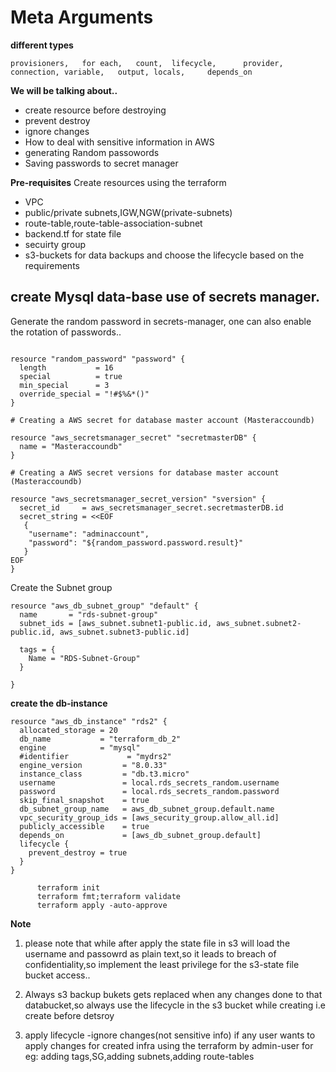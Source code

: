 #					Meta Arguments

**different types** 
```
provisioners,   for each,   count,  lifecycle,      provider, connection, variable,   output, locals,     depends_on
``` 

**We will be talking about..**
- create resource before destroying
- prevent destroy
- ignore changes
- How to deal with sensitive information in AWS
- generating Random passowords
- Saving passwords to secret manager

**Pre-requisites**
Create resources using the terraform
- VPC
- public/private subnets,IGW,NGW(private-subnets)
- route-table,route-table-association-subnet
- backend.tf for state file
- secuirty group
- s3-buckets for data backups and choose the        lifecycle based on the requirements

        
##  create Mysql data-base use of secrets manager.

Generate the random password in secrets-manager,
one can also enable the rotation of passwords..
```

resource "random_password" "password" {
  length           = 16
  special          = true
  min_special      = 3
  override_special = "!#$%&*()"
}

# Creating a AWS secret for database master account (Masteraccoundb)

resource "aws_secretsmanager_secret" "secretmasterDB" {
  name = "Masteraccoundb"
}

# Creating a AWS secret versions for database master account (Masteraccoundb)

resource "aws_secretsmanager_secret_version" "sversion" {
  secret_id     = aws_secretsmanager_secret.secretmasterDB.id
  secret_string = <<EOF
   {
    "username": "adminaccount",
    "password": "${random_password.password.result}"
   }
EOF
}

```

Create the Subnet group
```
resource "aws_db_subnet_group" "default" {
  name       = "rds-subnet-group"
  subnet_ids = [aws_subnet.subnet1-public.id, aws_subnet.subnet2-public.id, aws_subnet.subnet3-public.id]

  tags = {
    Name = "RDS-Subnet-Group"
  }

}

```
**create the db-instance**
```
resource "aws_db_instance" "rds2" {
  allocated_storage = 20
  db_name           = "terraform_db_2"
  engine            = "mysql"
  #identifier             = "mydrs2"
  engine_version         = "8.0.33"
  instance_class         = "db.t3.micro"
  username               = local.rds_secrets_random.username
  password               = local.rds_secrets_random.password
  skip_final_snapshot    = true
  db_subnet_group_name   = aws_db_subnet_group.default.name
  vpc_security_group_ids = [aws_security_group.allow_all.id]
  publicly_accessible    = true
  depends_on             = [aws_db_subnet_group.default]
  lifecycle {
    prevent_destroy = true
  }
}

```
          terraform init
          terraform fmt;terraform validate
          terraform apply -auto-approve

**Note**
1) please note that while after apply the state file in s3 will load the username and passowrd as plain text,so it leads to breach of confidentiality,so implement the least privilege for the s3-state file bucket access..

2) Always s3 backup bukets gets replaced when any changes done to that databucket,so always use the lifecycle in the s3 bucket while creating i.e create before detsroy

3) apply lifecycle  -ignore changes(not sensitive info) if any user wants  to apply changes for created infra using the terraform by admin-user
for eg: adding tags,SG,adding subnets,adding route-tables